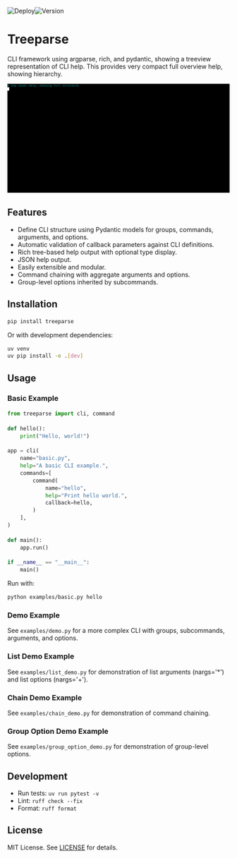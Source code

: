 ![Deploy](https://github.com/wr1/treeparse/actions/workflows/ci.yml/badge.svg)![Version](https://img.shields.io/github/v/release/wr1/treeparse)

# Treeparse

CLI framework using argparse, rich, and pydantic, showing a treeview representation of CLI help. 
This provides very compact full overview help, showing hierarchy. 

![gif](docs/assets/output.gif)

## Features

- Define CLI structure using Pydantic models for groups, commands, arguments, and options.
- Automatic validation of callback parameters against CLI definitions.
- Rich tree-based help output with optional type display.
- JSON help output.
- Easily extensible and modular.
- Command chaining with aggregate arguments and options.
- Group-level options inherited by subcommands.

## Installation

```bash
pip install treeparse
```

Or with development dependencies:

```bash
uv venv
uv pip install -e .[dev]
```

## Usage

### Basic Example

```python
from treeparse import cli, command

def hello():
    print("Hello, world!")

app = cli(
    name="basic.py",
    help="A basic CLI example.",
    commands=[
        command(
            name="hello",
            help="Print hello world.",
            callback=hello,
        )
    ],
)

def main():
    app.run()

if __name__ == "__main__":
    main()

```

Run with:

```bash
python examples/basic.py hello
```

### Demo Example

See `examples/demo.py` for a more complex CLI with groups, subcommands, arguments, and options.

### List Demo Example

See `examples/list_demo.py` for demonstration of list arguments (nargs='*') and list options (nargs='+').

### Chain Demo Example

See `examples/chain_demo.py` for demonstration of command chaining.

### Group Option Demo Example

See `examples/group_option_demo.py` for demonstration of group-level options.

## Development

- Run tests: `uv run pytest -v`
- Lint: `ruff check --fix`
- Format: `ruff format`

## License

MIT License. See [LICENSE](LICENSE) for details.


